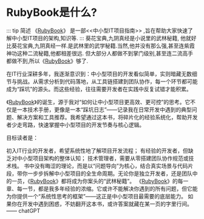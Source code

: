 
# RubyBook是什么?
::: tip 简述
《[RubyBook](/index)》 是一部<<中小型IT项目指南>> ,旨在帮助大家快速了解中小型IT项目的架构,知识等.
:::
葵花宝典,九阴真经是小说里的武林秘籍,
他就好比葵花宝典,九阴真经一样.是武林里的武学秘籍.当然,他并没有那么强,甚至连紫霞神功这种二流秘籍,他都相差很远.
但大部分人都做不到掌门级别,甚至连二流高手都做不到,所以《[RubyBook](/index)》够了.

在IT行业深耕多年，我逐渐意识到：中小型项目的开发看似简单，实则暗藏无数细节与挑战。从需求分析到代码落地，从工具链搭建到团队协作，每一个环节都可能成为“踩坑”的源头。而这些经验，往往需要开发者在实践中反复试错才能积累。

《[RubyBook](/index)》的诞生，源于我对“如何让中小型项目更高效、更可控”的思考。它不仅是一本技术手册，更像是一本“踩坑日志”——记录我在日常开发中遇到的典型问题、解决方案和工具推荐。我希望通过这本书，将碎片化的经验系统化，帮助开发者少走弯路，快速掌握中小型项目的开发节奏与核心逻辑。

目标读者是：

初入IT行业的开发者，希望系统性地了解项目开发流程；
有经验的开发者，但缺乏对中小型项目架构的整体认知；
技术管理者，需要从零搭建团队协作规范或技术栈。
书中没有晦涩的理论，而是以“问题导向”为核心，结合真实场景与代码片段，带你一步步拆解中小型项目的全生命周期。无论你是独立开发者，还是团队中的一员，《[RubyBook](/index)》都将成为你案头的“武林秘籍”。
《[RubyBook](/index)》的每一章、每一节，都是我多年经验的浓缩。它或许不能解决你遇到的所有问题，但它能为你提供一个“系统性思考的框架”——这正是中小型项目最需要的底层能力。
如果你在开发中遇到困惑，不妨翻开这本书，或许答案就藏在某一页的字里行间。
—— chatGPT









